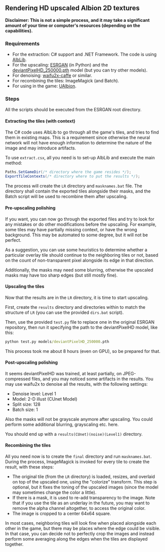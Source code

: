 ## Rendering HD upscaled Albion 2D textures

**Disclaimer: This is not a simple process, and it may take a significant amount of your time or computer's resources (depending on the capabilities).**

### Requirements

* For the extraction: C# support and .NET Framework. The code is using [AlbLib](https://github.com/IllidanS4/AlbLib).
* For the upscaling: [ESRGAN](https://github.com/xinntao/ESRGAN) (in Python) and the [deviantPixelHD_250000.pth](https://drive.google.com/file/d/114yFJKeYCcr6st7aNNo9FJ8wDbEzLpdz/view) model (but you can try other models).
* For denoising: [waifu2x-caffe](https://github.com/lltcggie/waifu2x-caffe/) or similar.
* For recombining the tiles: ImageMagick (and Batch).
* For using in the game: [UAlbion](https://github.com/csinkers/ualbion).

### Steps

All the scripts should be executed from the ESRGAN root directory.

#### Extracting the tiles (with context)

The C# code uses AlbLib to go through all the game's tiles, and tries to find them in existing maps. This is a requirement since otherwise the neural network will not have enough information to determine the nature of the image and may introduce artifacts.

To use `extract.csx`, all you need is to set-up AlbLib and execute the main method:
```cs
Paths.SetGameDir(/* directory where the game resides */);
ExportTileContexts(/* directory where to put the results */);
```
The process will create the `LR` directory and `masknames.bat` file. The directory shall contain the exported tiles alongside their masks, and the Batch script will be used to recombine them after upscaling.

#### Pre-upscaling polishing

If you want, you can now go through the exported files and try to look for any mistakes or do other modifications before the upscaling. For example, some tiles may have partially missing context, or have the wrong background. This may be automated to some degree, but it will not be perfect.

As a suggestion, you can use some heuristics to determine whether a particular overlay tile should continue to the neighboring tiles or not, based on the count of non-transparent pixel alongside its edge in that direction.

Additionally, the masks may need some blurring, otherwise the upscaled masks may have too sharp edges (but still mostly fine).

#### Upscaling the tiles

Now that the results are in the `LR` directory, it is time to start upscaling.

First, create the `results` directory and directories within to match the structure of `LR` (you can use the provided `dirs.bat` script).

Then, use the provided `test.py` file to replace one in the original ESRGAN repository, then run it specifying the path to the deviantPixelHD model, like this:
```bat
python test.py models/deviantPixelHD_250000.pth
```
This process took me about 8 hours (even on GPU), so be prepared for that.

#### Post-upscaling polishing

It seems deviantPixelHD was trained, at least partially, on JPEG-compressed files, and you may noticed some artifacts in the results. You may use waifu2x to denoise all the results, with the following settings:

* Denoise level: Level 1
* Model: 2-D illust (CUnet Model)
* Split size: 128
* Batch size: 1

Also the masks will not be grayscale anymore after upscaling. You could perform some additional blurring, grayscaling etc. here.

You should end up with a `results(CUnet)(noise)(Level1)` directory.

#### Recombining the tiles

All you need now is to create the `final` directory and run `masknames.bat`. During the process, ImageMagick is invoked for every tile to create the result, with these steps:

* The original tile (from the `LR` directory) is loaded, resizes, and overlaid on top of the upscaled one, using the "colorize" transform. This step is optional, but it fixes the toning of the upscaled images (since the model may sometimes change the color a little).
* If there is a mask, it is used to re-add transparency to the image. Note that if you use the tile as an underlay in the future, you may want to remove the alpha channel altogether, to access the original color.
* The image is cropped to a center 64x64 square.

In most cases, neighboring tiles will look fine when placed alongside each other in the game, but there may be places where the edge could be visible. In that case, you can decide not to perfectly crop the images and instead perform some averaging along the edges when the tiles are displayed together.